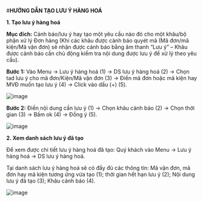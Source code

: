 #**HƯỚNG DẪN TẠO LƯU Ý HÀNG HOÁ**

**1. Tạo lưu ý hàng hoá**

**Mục đích:** Cảnh báo/lưu ý hay tạo một yêu cầu nào đó cho một khâu/bộ phận xử lý Đơn hàng \(Khi các khâu được cảnh báo quyét mã \(Mã đơn/mã kiện/Mã vận đơn\) sẽ nhận được cảnh báo bằng âm thanh “Lưu ý” – Khâu được cảnh báo cần chủ động kiểm tra nội dung được lưu ý để xử lý theo yêu cầu\).

**Bước 1:** Vào Menu -&gt; Lưu ý hàng hoá \(1\) -&gt; DS lưu ý hàng hoá \(2\) -&gt; Chọn tad lưu ý cho mã đơn/Kiện/Mã vận đơn \(3\) -&gt; Điền mã đơn hoặc mã kiện hay MVĐ muốn tạo lưu ý \(4\) -&gt; Click vào dấu \(+\) \(5\).

![image](https://user-images.githubusercontent.com/85599407/128456517-c5d0ad00-5e4b-4ee4-a58d-6cfce136fb5b.png)

**Bước 2:** Điền nội dung cần lưu ý \(1\) -&gt; Chọn khâu cảnh báo \(2\) -&gt; Chọn thời gian \(3\) -&gt; Bấm ok \(4\) -&gt; Đồng ý \(5\).

![image](https://user-images.githubusercontent.com/85599407/128456538-6a4491a8-2f02-4a88-bfa8-ebdb8af21f32.png)

**2. Xem danh sách lưu ý đã tạo**

Để xem được chi tiết lưu ý hàng hoá đã tạo: Quý khách vào Menu -&gt; Lưu ý hàng hoá -&gt; DS lưu ý hàng hoá.

Tại danh sách lưu ý hàng hoá sẽ có đầy đủ các thông tin: Mã vận đơn, mã đơn hay mã kiện tương ứng vừa tạo \(1\); thời gian hết hạn lưu ý \(2\); Nội dung lưu ý đã tạo \(3\); Khâu cảnh báo \(4\).

![image](https://user-images.githubusercontent.com/85599407/128456556-60f53989-3597-4978-8d4c-ba4f420e435f.png)

